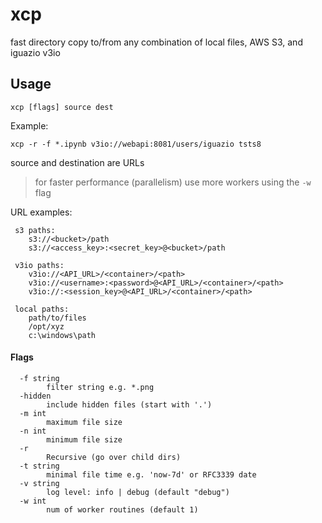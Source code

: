 # xcp
fast directory copy to/from any combination of local files, AWS S3, and iguazio v3io


## Usage

`xcp [flags] source dest`

Example:

    xcp -r -f *.ipynb v3io://webapi:8081/users/iguazio tsts8

source and destination are URLs<br>
> for faster performance (parallelism) use more workers using the `-w` flag

URL examples:
```
 s3 paths:
    s3://<bucket>/path
    s3://<access_key>:<secret_key>@<bucket>/path
    
 v3io paths:
    v3io://<API_URL>/<container>/<path>
    v3io://<username>:<password>@<API_URL>/<container>/<path>
    v3io://:<session_key>@<API_URL>/<container>/<path>

 local paths:
    path/to/files
    /opt/xyz
    c:\windows\path
```

#### Flags
```
  -f string
        filter string e.g. *.png
  -hidden
        include hidden files (start with '.')
  -m int
        maximum file size
  -n int
        minimum file size
  -r    
        Recursive (go over child dirs)
  -t string
        minimal file time e.g. 'now-7d' or RFC3339 date
  -v string
        log level: info | debug (default "debug")
  -w int
        num of worker routines (default 1)
```
